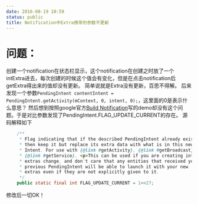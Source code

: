 ```yaml
---
date: 2016-08-19 10:59
status: public
title: Notification中Extra携带的参数不更新
---
```


# 问题：
创建一个notification在状态栏显示，这个notification在创建之时放了一个intExtra进去，每次创建的时候这个值会有变化，但是在点击notification后getExtra得出来的值却没有更新。
简单说就是Extra没有更新，百思不得解。
后来发现一个参数`PendingIntent contentIntent = PendingIntent.getActivity(mContext, 0, intent, 0);`，这里面的0是表示什么意思？
然后想到按照google官方[Build Notification](https://developer.android.com/training/notify-user/build-notification.html)写的demo却没有这个问题。于是对比参数发现了PendingIntent.FLAG_UPDATE_CURRENT的存在。
源码解释如下
```java
    /**
     * Flag indicating that if the described PendingIntent already exists,
     * then keep it but replace its extra data with what is in this new
     * Intent. For use with {@link #getActivity}, {@link #getBroadcast}, and
     * {@link #getService}. <p>This can be used if you are creating intents where only the
     * extras change, and don't care that any entities that received your
     * previous PendingIntent will be able to launch it with your new
     * extras even if they are not explicitly given to it.
     */
    public static final int FLAG_UPDATE_CURRENT = 1<<27;
```
修改后一切OK！